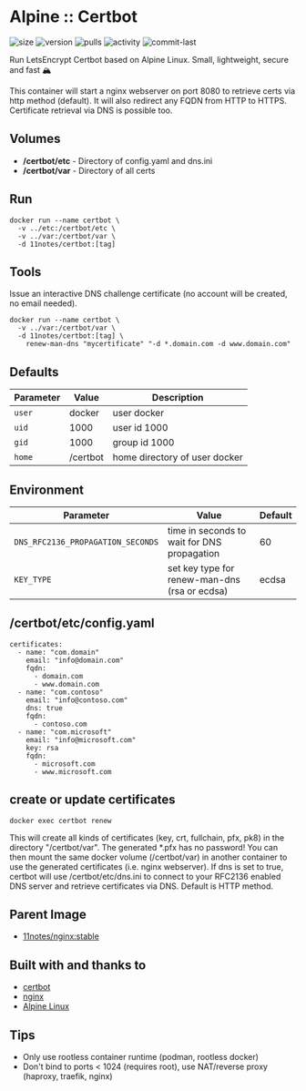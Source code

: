 # Alpine :: Certbot
![size](https://img.shields.io/docker/image-size/11notes/certbot/2.6.0?color=0eb305) ![version](https://img.shields.io/docker/v/11notes/certbot?color=eb7a09) ![pulls](https://img.shields.io/docker/pulls/11notes/certbot?color=2b75d6) ![activity](https://img.shields.io/github/commit-activity/m/11notes/docker-certbot?color=c91cb8) ![commit-last](https://img.shields.io/github/last-commit/11notes/docker-certbot?color=c91cb8)

Run LetsEncrypt Certbot based on Alpine Linux. Small, lightweight, secure and fast 🏔️

This container will start a nginx webserver on port 8080 to retrieve certs via http method (default). It will also redirect any FQDN from HTTP to HTTPS. Certificate retrieval via DNS is possible too.

## Volumes
* **/certbot/etc** - Directory of config.yaml and dns.ini
* **/certbot/var** - Directory of all certs

## Run
```shell
docker run --name certbot \
  -v ../etc:/certbot/etc \
  -v ../var:/certbot/var \
  -d 11notes/certbot:[tag]
```

## Tools
Issue an interactive DNS challenge certificate (no account will be created, no email needed).
```shell
docker run --name certbot \
  -v ../var:/certbot/var \
  -d 11notes/certbot:[tag] \
    renew-man-dns "mycertificate" "-d *.domain.com -d www.domain.com"
```

## Defaults
| Parameter | Value | Description |
| --- | --- | --- |
| `user` | docker | user docker |
| `uid` | 1000 | user id 1000 |
| `gid` | 1000 | group id 1000 |
| `home` | /certbot | home directory of user docker |

## Environment
| Parameter | Value | Default |
| --- | --- | --- |
| `DNS_RFC2136_PROPAGATION_SECONDS` | time in seconds to wait for DNS propagation | 60 |
| `KEY_TYPE` | set key type for renew-man-dns (rsa or ecdsa) | ecdsa |

## /certbot/etc/config.yaml
```shell
certificates:
  - name: "com.domain"
    email: "info@domain.com"
    fqdn:
      - domain.com
      - www.domain.com
  - name: "com.contoso"
    email: "info@contoso.com"
    dns: true
    fqdn:
      - contoso.com
  - name: "com.microsoft"
    email: "info@microsoft.com"
    key: rsa
    fqdn:
      - microsoft.com
      - www.microsoft.com
```

## create or update certificates
```shell
docker exec certbot renew
```

This will create all kinds of certificates (key, crt, fullchain, pfx, pk8) in the directory "/certbot/var". The generated *.pfx has no password! You can then mount the same docker volume (/certbot/var) in another container to use the generated certificates (i.e. nginx webserver). If dns is set to true, certbot will use /certbot/etc/dns.ini to connect to your RFC2136 enabled DNS server and retrieve certificates via DNS. Default is HTTP method.

## Parent Image
* [11notes/nginx:stable](https://github.com/11notes/docker-nginx)

## Built with and thanks to
* [certbot](https://certbot.eff.org)
* [nginx](https://nginx.org)
* [Alpine Linux](https://alpinelinux.org)

## Tips
* Only use rootless container runtime (podman, rootless docker)
* Don't bind to ports < 1024 (requires root), use NAT/reverse proxy (haproxy, traefik, nginx)